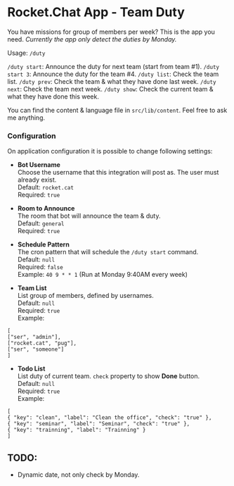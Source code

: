 # Rocket.Chat App - Team Duty

You have missions for group of members per week? This is the app you need.
*Currently the app only detect the duties by Monday.*

Usage: `/duty`

`/duty start`: Announce the duty for next team (start from team #1).
`/duty start 3`: Announce the duty for the team #4.
`/duty list`: Check the team list.
`/duty prev`: Check the team & what they have done last week.
`/duty next`: Check the team next week.
`/duty show`: Check the current team & what they have done this week.


You can find the content & language file in `src/lib/content`. Feel free to ask me anything.

### Configuration

On application configuration it is possible to change following settings:

- **Bot Username** <br />
  Choose the username that this integration will post as. The user must already exist.<br />
  Default: `rocket.cat`<br />
  Required: `true`

- **Room to Announce** <br />
  The room that bot will announce the team & duty.<br />
  Default: `general`<br />
  Required: `true`

- **Schedule Pattern** <br />
  The cron pattern that will schedule the `/duty start` command.<br />
  Default: `null`<br />
  Required: `false`<br />
  Example: `40 9 * * 1` (Run at Monday 9:40AM every week)

- **Team List** <br />
  List group of members, defined by usernames.<br />
  Default: `null`<br />
  Required: `true`<br />
  Example:
```
[
["ser", "admin"],
["rocket.cat", "pug"],
["ser", "someone"]
]
```

- **Todo List** <br />
  List duty of current team. `check` property to show **Done** button.<br />
  Default: `null`<br />
  Required: `true`<br />
  Example:
```
[
{ "key": "clean", "label": "Clean the office", "check": "true" },
{ "key": "seminar", "label": "Seminar", "check": "true" },
{ "key": "trainning", "label": "Trainning" }
]
```

## TODO:

- Dynamic date, not only check by Monday.
